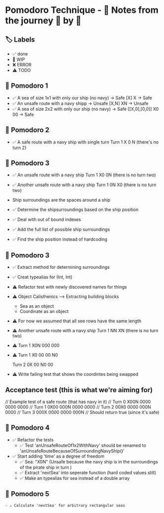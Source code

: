 # Pomodoro Technique - 📝 Notes from the journey 🍅 by 🍅

## 🏷️ Labels

- ✅ done
- 🚧 WIP
- ❌ ERROR
- ⚠️ TODO

## 🍅 Pomodoro 1

- ✅ A sea of size 1x1 with only our ship (no navy) -> Safe [X]
    X -> Safe
- ✅ An unsafe route with a navy shipp -> Unsafe [X,N]
    XN -> Unsafe
- ✅ A sea of size 2x2 with only our ship (no navy) -> Safe [[X,0],[0,0]]
    X0
    00 -> Safe
  
## 🍅 Pomodoro 2
- ✅ A safe route with a navy ship with single turn
    Turn 1
    X
    0
    N
    (there's no turn 2)

## 🍅 Pomodoro 3

- ✅ An unsafe route with a navy ship
    Turn 1
    X0
    0N
    (there is no turn two)
    
- ✅ Another unsafe route with a navy ship Turn 1 
    0N
    X0
    (there is no turn two)

- Ship surroundings are the spaces around a ship

- ✅ Determine the shipsurroundings based on the ship position
- ✅ Deal with out of bound indexes
- ✅ Add the full list of possible ship surroundings
- ✅ Find the ship position instead of hardcoding

    
## 🍅 Pomodoro 3
- ✅ Extract method for determining surroundings
- ✅ Creat typealias for (Int, Int)
- ⚠️ Refactor test with newly discovered names for things
- ⚠️ Object Calisthenics --> Extracting  building blocks
    - Sea as an object
    - Coordinate as an object
- ⚠️ For now we assumed that all see rows have the same length


- ⚠️ Another unsafe route with a navy ship Turn 1 
    NN
    XN
    (there is no turn two)

- ⚠️ 
    Turn 1
    X0N
    000
    000
    
- ⚠️
    Turn 1
    X0
    00
    00
    N0
    
    Turn 2
    0X
    00
    N0
    00
- ⚠️ Write failing test that shows the coordintes being swapped
    
## Acceptance test (this is what we're aiming for)
// Example test of a safe route (that has navy in it)
// Turn 0
X00N
0000
0000
0000
// Turn 1
0X00
000N
0000
0000
// Turn 2
00X0
0000
000N
0000
// Turn 3
000X
0000
0000
000N
// Should return true (since it's safe)

## 🍅 Pomodoro 4
- ✅ Refactor the tests
    - ✅ Test 'anUnsafeRouteOf1x2WithNavy' should be renamed to 'anUnsafeRouteBecauseOfSurroundingNavyShip()'
- ✅ Start adding 'time' as a degree of freedom
    - ✅ Sea: "X0N" (Unsafe because the navy ship is in the surroundings of the pirate ship in turn )
    - ✅ Extract 'nextSea' into seperate function (hard coded values still)
    - ✅ Make an typealias for sea instead of a double array

## 🍅 Pomodoro 5
    - ⚠️ Calculate 'nextSea' for arbitrary rectangular seas